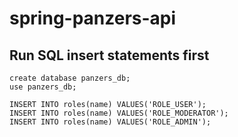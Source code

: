 # spring-panzers-api

## Run SQL insert statements first
```
create database panzers_db;
use panzers_db;

INSERT INTO roles(name) VALUES('ROLE_USER');
INSERT INTO roles(name) VALUES('ROLE_MODERATOR');
INSERT INTO roles(name) VALUES('ROLE_ADMIN');
```
